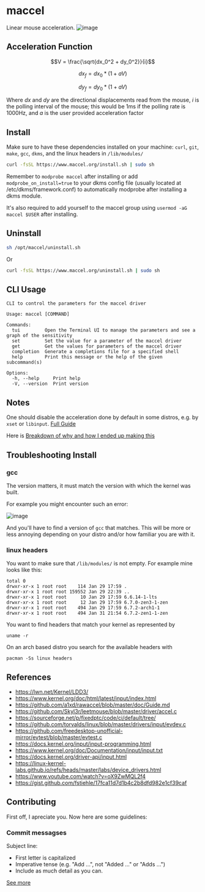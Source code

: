# maccel

Linear mouse acceleration.
![image](https://github.com/Gnarus-G/maccel/assets/37311893/f45bc4bc-f7a0-43b0-9e8c-b3f6fb958d4c)

## Acceleration Function

$$V = \frac{\sqrt{dx_0^2 + dy_0^2}}{i}$$

$$dx_f = dx_0 * (1 + aV)$$

$$dy_f = dy_0 * (1 + aV)$$

Where $dx$ and $dy$ are the directional displacements read from the mouse,
$i$ is the polling interval of the mouse; this would be 1ms if the polling rate is 1000Hz,
and $a$ is the user provided
acceleration factor

## Install

Make sure to have these dependencies installed on your machine:
`curl`, `git`, `make`, `gcc`, `dkms`, and the linux headers in `/lib/modules/`

```sh
curl -fsSL https://www.maccel.org/install.sh | sudo sh
```

Remember to `modprobe maccel` after installing or add `modprobe_on_install=true` to your dkms
config file (usually located at /etc/dkms/framework.conf) to automatically modprobe after installing
a dkms module.

It's also required to add yourself to the maccel group using `usermod -aG maccel $USER` after installing.

## Uninstall

```sh
sh /opt/maccel/uninstall.sh
```

Or

```sh
curl -fsSL https://www.maccel.org/uninstall.sh | sudo sh
```

## CLI Usage

```
CLI to control the parameters for the maccel driver

Usage: maccel [COMMAND]

Commands:
  tui         Open the Terminal UI to manage the parameters and see a graph of the sensitivity
  set         Set the value for a parameter of the maccel driver
  get         Get the values for parameters of the maccel driver
  completion  Generate a completions file for a specified shell
  help        Print this message or the help of the given subcommand(s)

Options:
  -h, --help     Print help
  -V, --version  Print version
```

## Notes

One should disable the acceleration done by default in some distros, e.g. by `xset` or `libinput`.
[Full Guide](https://wiki.archlinux.org/title/Mouse_acceleration#Disabling_mouse_acceleration)

Here is [Breakdown of why and how I ended up making this](https://www.bytin.tech/blog/maccel/)

## Troubleshooting Install

### gcc

The version matters, it must match the version with which the kernel was built.

For example you might encounter such an error:

![image](https://github.com/Gnarus-G/maccel/assets/37311893/6147e20a-a132-4132-a45e-2af3dc035552)

And you'll have to find a version of `gcc` that matches. This will be more or less annoying
depending on your distro and/or how familiar you are with it.

### linux headers

You want to make sure that `/lib/modules/` is not empty. For example mine looks like this:

```
total 0
drwxr-xr-x 1 root root    114 Jan 29 17:59 .
drwxr-xr-x 1 root root 159552 Jan 29 22:39 ..
drwxr-xr-x 1 root root     10 Jan 29 17:59 6.6.14-1-lts
drwxr-xr-x 1 root root     12 Jan 29 17:59 6.7.0-zen3-1-zen
drwxr-xr-x 1 root root    494 Jan 29 17:59 6.7.2-arch1-1
drwxr-xr-x 1 root root    494 Jan 31 21:54 6.7.2-zen1-1-zen
```

You want to find headers that match your kernel as represented by

```
uname -r
```

On an arch based distro you search for the available headers with

```
pacman -Ss linux headers
```

## References

- https://lwn.net/Kernel/LDD3/
- https://www.kernel.org/doc/html/latest/input/index.html
- https://github.com/a1xd/rawaccel/blob/master/doc/Guide.md
- https://github.com/Skyl3r/leetmouse/blob/master/driver/accel.c
- https://sourceforge.net/p/fixedptc/code/ci/default/tree/
- https://github.com/torvalds/linux/blob/master/drivers/input/evdev.c
- https://github.com/freedesktop-unofficial-mirror/evtest/blob/master/evtest.c
- https://docs.kernel.org/input/input-programming.html
- https://www.kernel.org/doc/Documentation/input/input.txt
- https://docs.kernel.org/driver-api/input.html
- https://linux-kernel-labs.github.io/refs/heads/master/labs/device_drivers.html
- https://www.youtube.com/watch?v=oX9ZwMQL2f4
- https://gist.github.com/fstiehle/17fca11d7d1b4c2b8dfd982e1cf39caf

## Contributing

First off, I apreciate you. Now here are some guidelines:

### Commit messagses

Subject line:

- First letter is capitalized
- Imperative tense (e.g. "Add ...", not "Added ..." or "Adds ...")
- Include as much detail as you can.

[See more](https://github.com/Gnarus-G/maccel/blob/main/CONTRIBUTING.md)
